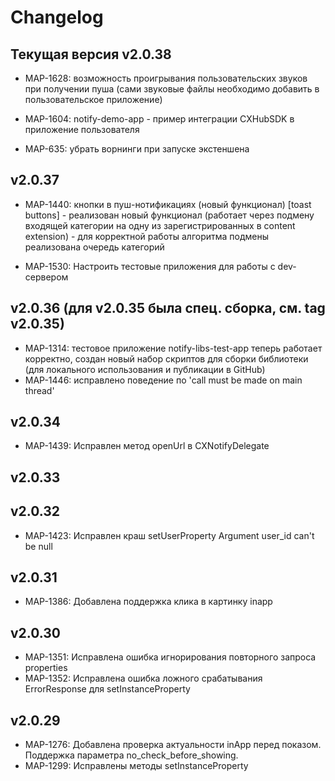 # Changelog

## Текущая версия v2.0.38

* MAP-1628: возможность проигрывания пользовательских звуков при получении пуша (сами звуковые файлы необходимо добавить в пользовательское приложение)

* MAP-1604: notify-demo-app  - пример интеграции CXHubSDK в приложение пользователя  

* MAP-635: убрать ворнинги при запуске экстеншена

## v2.0.37

* MAP-1440: кнопки в пуш-нотификациях (новый функционал) [toast buttons]
            - реализован новый функционал (работает через подмену входящей категории на одну из зарегистрированных в content extension)
            - для корректной работы алгоритма подмены реализована очередь категорий
            
* MAP-1530: Настроить тестовые приложения для работы с dev-сервером

## v2.0.36 (для v2.0.35 была спец. сборка, см. tag v2.0.35)

* MAP-1314: тестовое приложение notify-libs-test-app теперь работает корректно, создан новый набор скриптов для сборки библиотеки (для локального использования и публикации в GitHub)
* MAP-1446: исправлено поведение по 'call must be made on main thread'

## v2.0.34

* MAP-1439: Исправлен метод openUrl в CXNotifyDelegate

## v2.0.33
## v2.0.32

* MAP-1423: Исправлен краш setUserProperty Argument user_id can't be null

## v2.0.31

* MAP-1386: Добавлена поддержка клика в картинку inapp

## v2.0.30

* MAP-1351: Исправлена ошибка игнорирования повторного запроса properties
* MAP-1352: Исправлена ошибка ложного срабатывания ErrorResponse для setInstanceProperty

## v2.0.29

* MAP-1276: Добавлена проверка актуальности inApp перед показом. Поддержка параметра no_check_before_showing. 
* MAP-1299: Исправлены методы setInstanceProperty
